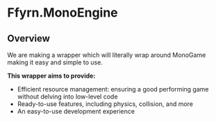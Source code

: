 # Ffyrn.MonoEngine
## Overview
We are making a wrapper which will literally wrap around MonoGame making it easy and simple to use.  

**This wrapper aims to provide:**

- Efficient resource management: ensuring a good performing game without delving into low-level code
- Ready-to-use features, including physics, collision, and more
- An easy-to-use development experience
